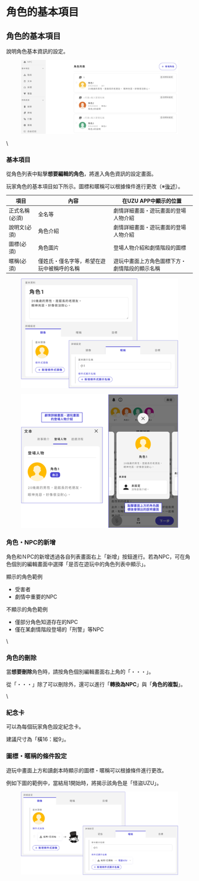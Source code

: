 # 角色的基本項目

## 角色的基本項目

說明角色基本資訊的設定。

<figure><img src="../../.gitbook/assets/スクリーンショット 2025-01-09 16.30.05.png" alt=""><figcaption></figcaption></figure>

\\

### 基本項目

從角色列表中點擊**想要編輯的角色**，將進入角色資訊的設定畫面。

玩家角色的基本項目如下所示。圖標和暱稱可以根據條件進行更改（※[後述](basic.md#tu-biao-ni-cheng-de-tiao-jian-she-ding)）。

| 項目       | 內容                    | 在UZU APP中顯示的位置          |
| -------- | --------------------- | ----------------------- |
| 正式名稱(必須) | 全名等                   | 劇情詳細畫面・遊玩畫面的登場人物介紹      |
| 說明文(必須)  | 角色介紹                  | 劇情詳細畫面・遊玩畫面的登場人物介紹      |
| 圖標(必須)   | 角色圖片                  | 登場人物介紹和劇情階段的圖標          |
| 暱稱(必須)   | 僅姓氏・僅名字等，希望在遊玩中被稱呼的名稱 | 遊玩中畫面上方角色圖標下方・劇情階段的顯示名稱 |

<figure><img src="../../.gitbook/assets/character-1.png" alt=""><figcaption></figcaption></figure>

<figure><img src="../../.gitbook/assets/character-2.png" alt=""><figcaption></figcaption></figure>

### 角色・NPC的新增

角色和ＮPC的新增透過各自列表畫面右上「新增」按鈕進行。若為NPC，可在角色個別的編輯畫面中選擇「是否在遊玩中的角色列表中顯示」。

顯示的角色範例

* 受害者
* 劇情中重要的NPC

不顯示的角色範例

* 僅部分角色知道存在的NPC
* 僅在某劇情階段登場的「刑警」等NPC

\\

### 角色的刪除

當**想要刪除**角色時，請按角色個別編輯畫面右上角的「・・・」。

從「・・・」除了可以刪除外，還可以進行「**轉換為NPC**」與「**角色的複製**」。

\\

### 紀念卡

可以為每個玩家角色設定紀念卡。

建議尺寸為「橫16：縱9」。

### 圖標・暱稱的條件設定

遊玩中畫面上方和讀劇本時顯示的圖標・暱稱可以根據條件進行更改。

例如下圖的範例中，當結局1開始時，將揭示該角色是「怪盜UZU」。

<figure><img src="../../.gitbook/assets/character-3.png" alt=""><figcaption></figcaption></figure>
